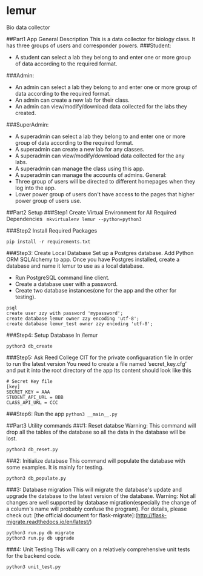 # lemur
Bio data collector

##Part1 App General Description
This is a data collector for biology class.
It has three groups of users and corresponder powers. 
###Student: 
* A student can select a lab they belong to and enter one or more group of data according to the required format. 

###Admin:
* An admin can select a lab they belong to and enter one or more group of data according to the required format.
* An admin can create a new lab for their class.
* An admin can view/modify/download data collected for the labs they created.

###SuperAdmin:
* A superadmin can select a lab they belong to and enter one or more group of data according to the required format.
* A superadmin can create a new lab for any classes.
* A superadmin can view/modify/download data collected for the any labs.
* A superadmin can manage the class using this app.
* A superadmin can manage the accounts of admins.
General:
* Three group of users will be directed to different homepages when they log into the app. 
* Lower power group of users don't have access to the pages that higher power group of users use. 


##Part2 Setup
###Step1 Create Virtual Environment for All Required Dependencies
``` mkvirtualenv lemur --python=python3```

###Step2 Install Required Packages
```
pip install -r requirements.txt
```

###Step3: Create Local Database
Set up a Postgres database. Add Python ORM SQLAlchemy to app. Once you have Postgres installed, create a database and name it lemur to use as a local database. 
* Run PostgreSQL command line client.
* Create a database user with a password.
* Create two database instances(one for the app and the other for testing).

```
psql
create user zzy with password 'mypassword';
create database lemur owner zzy encoding 'utf-8'; 
create database lemur_test owner zzy encoding 'utf-8'; 
```

###Step4: Setup Database
In /lemur
```
python3 db_create
```

###Step5: Ask Reed College CIT for the private configuaration file
In order to run the latest version
You need to create a file named ’secret_key.cfg’ and put it into the root directory of the app
Its content should look like this
```
# Secret Key file
[key]
SECRET_KEY = AAA
STUDENT_API_URL = BBB
CLASS_API_URL = CCC
```

###Step6: Run the app `python3 __main__.py`


##Part3 Utility commands
###1: Reset databse
Warning: This command will drop all the tables of the database so all the data in the database will be lost.
```
python3 db_reset.py
```
###2: Initialize database
This command will populate the database with some examples. It is mainly for testing.
```
python3 db_populate.py
```
###3: Database migration
This will migrate the database's update and upgrade the database to the latest version of the database.
Warning: Not all changes are well supported by database migration(especially the change of a column's name will probably confuse the program). For details, please check out: [the official document for flask-migrate]:(http://flask-migrate.readthedocs.io/en/latest/)
```
python3 run.py db migrate
python3 run.py db upgrade
```
###4: Unit Testing
This will carry on a relatively comprehensive unit tests for the backend code.
```
python3 unit_test.py
```
